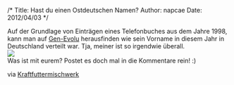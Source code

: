 /*
Title: Hast du einen Ostdeutschen Namen?
Author: napcae
Date: 2012/04/03
*/

Auf der Grundlage von Einträgen eines Telefonbuches aus dem Jahre 1998, kann man auf [Gen-Evolu][1] herausfinden wie sein Vorname in diesem Jahr in Deutschland verteilt war. Tja, meiner ist so irgendwie überall.  
![][2]</img>  
Was ist mit eurem? Postet es doch mal in die Kommentare rein! :)

via [Kraftfuttermischwerk][3]

 [1]: http://www.gen-evolu.de/index.php?id=80
 [2]: http://www.gen-evolu.de/public/maps/firstname/absolute/trung.png
 [3]: http://www.kraftfuttermischwerk.de/blogg/?p=35258